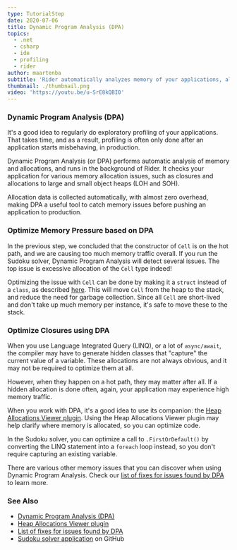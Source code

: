 ```yaml
---
type: TutorialStep
date: 2020-07-06
title: Dynamic Program Analysis (DPA)
topics:
  - .net
  - csharp
  - ide
  - profiling
  - rider
author: maartenba
subtitle: 'Rider automatically analyzes memory of your applications, all the time!'
thumbnail: ./thumbnail.png
video: 'https://youtu.be/u-SrE8kQBI0'
---
```


### Dynamic Program Analysis (DPA)

It's a good idea to regularly do exploratory profiling of your applications. That takes time, and as a result,
profiling is often only done after an application starts misbehaving, in production.

Dynamic Program Analysis (or DPA) performs automatic analysis of memory and allocations, and runs in the background of Rider.
It checks your application for various memory allocation issues, such as closures and allocations to large and small object
heaps (LOH and SOH).

Allocation data is collected automatically, with almost zero overhead, making DPA a useful tool to catch memory
issues before pushing an application to production.

### Optimize Memory Pressure based on DPA

In the previous step, we concluded that the constructor of `Cell` is on the hot path, and we are causing too much
memory traffic overall. If you run the Sudoku solver, Dynamic Program Analysis will detect several issues. The top issue
is excessive allocation of the `Cell` type indeed!

Optimizing the issue with `Cell` can be done by making it a `struct` instead of a `class`, as described [here](https://blog.jetbrains.com/dotnet/2020/03/31/auto-detect-memory-issues-app-dynamic-program-analysis-rider-2020-1/).
This will move `Cell` from the heap to the stack, and reduce the need for garbage collection. Since all `Cell` are short-lived
and don't take up much memory per instance, it's safe to move these to the stack.

### Optimize Closures using DPA

When you use Language Integrated Query (LINQ), or a lot of `async/await`, the compiler may have to generate hidden classes
that "capture" the current value of a variable. These allocations are not always obvious, and it may not be required to
optimize them at all.

However, when they happen on a hot path, they may matter after all. If a hidden allocation is done often, again, your
application may experience high memory traffic.

When you work with DPA, it's a good idea to use its companion: the [Heap Allocations Viewer plugin](https://plugins.jetbrains.com/plugin/9223-heap-allocations-viewer).
Using the Heap Allocations Viewer plugin may help clarify where memory is allocated, so you can optimize code.

In the Sudoku solver, you can optimize a call to `.FirstOrDefault()` by converting the LINQ statement into a `foreach`
loop instead, so you don't require capturing an existing variable.

There are various other memory issues that you can discover when using Dynamic Program Analysis. Check our
[list of fixes for issues found by DPA](https://www.jetbrains.com/help/rider/Fixing_Issues_Found_by_DPA.html) to learn more.

### See Also

- [Dynamic Program Analysis (DPA)](https://www.jetbrains.com/help/rider/Dynamic_Program_Analysis.html)
- [Heap Allocations Viewer plugin](https://plugins.jetbrains.com/plugin/9223-heap-allocations-viewer)
- [List of fixes for issues found by DPA](https://www.jetbrains.com/help/rider/Fixing_Issues_Found_by_DPA.html)
- [Sudoku solver application](https://github.com/JetBrains/DPA-demo) on GitHub
